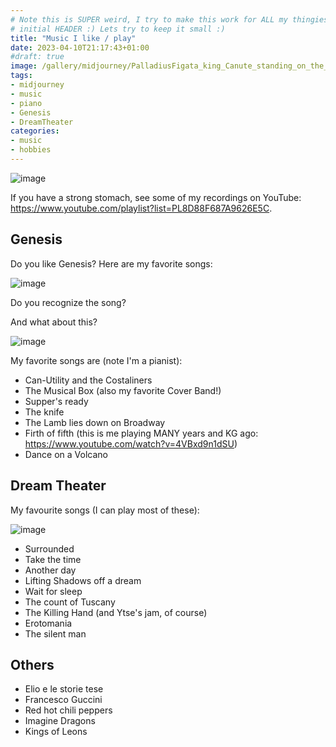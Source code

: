 ```yaml
---
# Note this is SUPER weird, I try to make this work for ALL my thingies so there might be some behavioural clatches in the
# initial HEADER :) Lets try to keep it small :)
title: "Music I like / play"
date: 2023-04-10T21:17:43+01:00
#draft: true
image: /gallery/midjourney/PalladiusFigata_king_Canute_standing_on_the_shore_and_speaking__dd781f09-c2c5-48bd-9e1c-d6bcbed9bd6a.png
tags:
- midjourney
- music
- piano
- Genesis
- DreamTheater
categories:
- music
- hobbies
---
```


![image](/gallery/midjourney/PalladiusFigata_Floor_plan_sketch_watercolor_style_grand_piano_7023fc60-189f-4f02-83dd-b7df0974f25e.png)

If you have a strong stomach, see some of my recordings on YouTube: <https://www.youtube.com/playlist?list=PL8D88F687A9626E5C>.

## Genesis

Do you like Genesis? Here are my favorite songs:

![image](/gallery/midjourney/PalladiusFigata_king_Canute_standing_on_the_shore_and_speaking__dd781f09-c2c5-48bd-9e1c-d6bcbed9bd6a.png)

Do you recognize the song?

And what about this?

![image](/gallery/midjourney/PalladiusFigata_a_beautiful_white_lamb_lies_down_Broadway_New_Y_10a1c643-4ca8-4c40-96fb-9cb3465f73bc.png)

My favorite songs are (note I'm a pianist):

* Can-Utility and the Costaliners
* The Musical Box (also my favorite Cover Band!)
* Supper's ready
* The knife
* The Lamb lies down on Broadway
* Firth of fifth (this is me playing MANY years and KG ago: <https://www.youtube.com/watch?v=4VBxd9n1dSU>)
* Dance on a Volcano

## Dream Theater

My favourite songs (I can play most of these):

![image](/gallery/midjourney/JPetrucci%20painting.png)

* Surrounded
* Take the time
* Another day
* Lifting Shadows off a dream
* Wait for sleep
* The count of Tuscany
* The Killing Hand (and Ytse's jam, of course)
* Erotomania
* The silent man

## Others

* Elio e le storie tese
* Francesco Guccini
* Red hot chili peppers
* Imagine Dragons
* Kings of Leons
